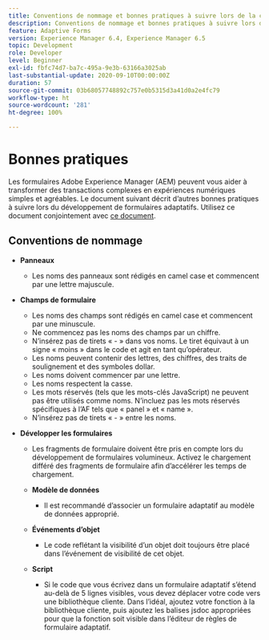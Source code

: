 ```yaml
---
title: Conventions de nommage et bonnes pratiques à suivre lors de la création de formulaires adaptatifs
description: Conventions de nommage et bonnes pratiques à suivre lors de la création de formulaires adaptatifs
feature: Adaptive Forms
version: Experience Manager 6.4, Experience Manager 6.5
topic: Development
role: Developer
level: Beginner
exl-id: fbfc74d7-ba7c-495a-9e3b-63166a3025ab
last-substantial-update: 2020-09-10T00:00:00Z
duration: 57
source-git-commit: 03b68057748892c757e0b5315d3a41d0a2e4fc79
workflow-type: ht
source-wordcount: '281'
ht-degree: 100%

---
```


# Bonnes pratiques

Les formulaires Adobe Experience Manager (AEM) peuvent vous aider à transformer des transactions complexes en expériences numériques simples et agréables. Le document suivant décrit d’autres bonnes pratiques à suivre lors du développement de formulaires adaptatifs. Utilisez ce document conjointement avec [ce document](https://helpx.adobe.com/fr/experience-manager/6-3/forms/using/adaptive-forms-best-practices.html?lang=fr#Overview).

## Conventions de nommage

* **Panneaux**
   * Les noms des panneaux sont rédigés en camel case et commencent par une lettre majuscule.

* **Champs de formulaire**
   * Les noms des champs sont rédigés en camel case et commencent par une minuscule.
   * Ne commencez pas les noms des champs par un chiffre.
   * N’insérez pas de tirets « - » dans vos noms. Le tiret équivaut à un signe « moins » dans le code et agit en tant qu’opérateur.
   * Les noms peuvent contenir des lettres, des chiffres, des traits de soulignement et des symboles dollar.
   * Les noms doivent commencer par une lettre.
   * Les noms respectent la casse.
   * Les mots réservés (tels que les mots-clés JavaScript) ne peuvent pas être utilisés comme noms. N’incluez pas les mots réservés spécifiques à l’AF tels que « panel » et « name ».
   * N’insérez pas de tirets « - » entre les noms.
* **Développer les formulaires**
   * Les fragments de formulaire doivent être pris en compte lors du développement de formulaires volumineux. Activez le chargement différé des fragments de formulaire afin d’accélérer les temps de chargement.
   * **Modèle de données**
      * Il est recommandé d’associer un formulaire adaptatif au modèle de données approprié.

   * **Événements d’objet**
      * Le code reflétant la visibilité d’un objet doit toujours être placé dans l’événement de visibilité de cet objet.
   * **Script**
      * Si le code que vous écrivez dans un formulaire adaptatif s’étend au-delà de 5 lignes visibles, vous devez déplacer votre code vers une bibliothèque cliente. Dans l’idéal, ajoutez votre fonction à la bibliothèque cliente, puis ajoutez les balises jsdoc appropriées pour que la fonction soit visible dans l’éditeur de règles de formulaire adaptatif.
